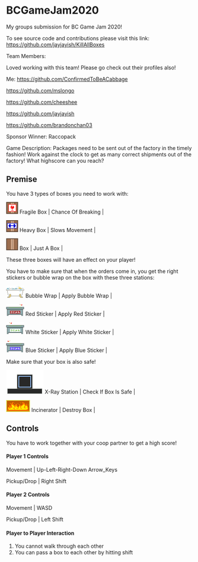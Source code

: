 # BCGameJam2020
My groups submission for BC Game Jam 2020!

To see source code and contributions please visit this link: https://github.com/jayjayish/KillAllBoxes

Team Members:

Loved working with this team! Please go check out their profiles also!

Me: https://github.com/ConfirmedToBeACabbage

https://github.com/mslongo

https://github.com/cheeshee

https://github.com/jayjayish

https://github.com/brandonchan03

Sponsor Winner: Raccopack

Game Description: Packages need to be sent out of the factory in the timely fashion! Work against the clock to get as many
correct shipments out of the factory! What highscore can you reach? 

## Premise

You have 3 types of boxes you need to work with:

![Screenshot](Images/fragileBox.png) Fragile Box | Chance Of Breaking | 

![Screenshot](Images/heavyBox.png) Heavy Box | Slows Movement | 

![Screenshot](Images/box.png) Box | Just A Box | 

These three boxes will have an effect on your player! 

You have to make sure that when the orders come in, you get the right stickers or bubble wrap on the box with these three stations: 

![Screenshot](images/BubbleBath.png) Bubble Wrap | Apply Bubble Wrap | 

![Screenshot](images/redSticker.png) Red Sticker | Apply Red Sticker | 

![Screenshot](images/whiteSticker.png) White Sticker | Apply White Sticker | 

![Screenshot](images/blueSticker.png) Blue Sticker | Apply Blue Sticker | 

Make sure that your box is also safe! 

![Screenshot](images/x-rayStation.png) X-Ray Station | Check If Box Is Safe |

![Screenshot](images/incinerator.png) Incinerator | Destroy Box |

## Controls

You have to work together with your coop partner to get a high score! 

#### Player 1 Controls 

Movement | Up-Left-Right-Down Arrow_Keys

Pickup/Drop | Right Shift

#### Player 2 Controls

Movement |  WASD

Pickup/Drop | Left Shift

#### Player to Player Interaction

1) You cannot walk through each other
2) You can pass a box to each other by hitting shift

